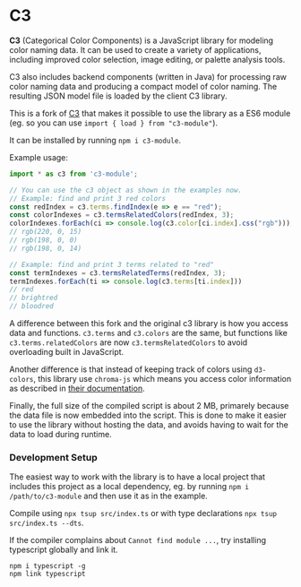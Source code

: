 # C3

**C3** (Categorical Color Components) is a JavaScript library for
modeling color naming data. It can be used to create a variety of
applications, including improved color selection, image editing,
or palette analysis tools.

C3 also includes backend components (written in Java) for processing
raw color naming data and producing a compact model of color naming.
The resulting JSON model file is loaded by the client C3 library.

This is a fork of [C3](https://github.com/StanfordHCI/c3) that makes it possible to use the library as a ES6 module (eg. so you can use `import { load } from "c3-module"`).

It can be installed by running `npm i c3-module`.

Example usage:

```javascript
import * as c3 from 'c3-module';

// You can use the c3 object as shown in the examples now.
// Example: find and print 3 red colors
const redIndex = c3.terms.findIndex(e => e == "red");
const colorIndexes = c3.termsRelatedColors(redIndex, 3);
colorIndexes.forEach(ci => console.log(c3.color[ci.index].css("rgb"))); 
// rgb(220, 0, 15)
// rgb(198, 0, 0)
// rgb(198, 0, 14)

// Example: find and print 3 terms related to "red"
const termIndexes = c3.termsRelatedTerms(redIndex, 3);
termIndexes.forEach(ti => console.log(c3.terms[ti.index])) 
// red
// brightred
// bloodred
```

A difference between this fork and the original c3 library is how you access 
data and functions. `c3.terms` and `c3.colors` are the same, but functions like
`c3.terms.relatedColors` are now `c3.termsRelatedColors` to avoid overloading
built in JavaScript.

Another difference is that instead of keeping track of colors using `d3-colors`,
this library use `chroma-js` which means you access color information as
described in [their documentation](https://gka.github.io/chroma.js/).

Finally, the full size of the compiled script is about 2 MB, primarely because
the data file is now embedded into the script. This is done to make it easier
to use the library without hosting the data, and avoids having to wait for the
data to load during runtime.

### Development Setup

The easiest way to work with the library is to have a local project that
includes this project as a local dependency, eg. by running
`npm i /path/to/c3-module` and then use it as in the example.

Compile using `npx tsup src/index.ts` or with type declarations
`npx tsup src/index.ts --dts`.

If the compiler complains about `Cannot find module ...`, try installing
typescript globally and link it.

```
npm i typescript -g
npm link typescript
```
